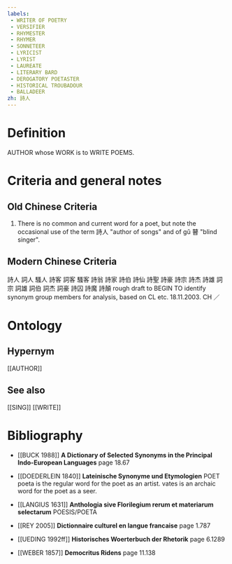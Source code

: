 ```yaml
---
labels: 
 - WRITER OF POETRY
 - VERSIFIER
 - RHYMESTER
 - RHYMER
 - SONNETEER
 - LYRICIST
 - LYRIST
 - LAUREATE
 - LITERARY BARD
 - DEROGATORY POETASTER
 - HISTORICAL TROUBADOUR
 - BALLADEER
zh: 詩人
---
```


# Definition
AUTHOR whose WORK is to WRITE POEMS.
# Criteria and general notes
## Old Chinese Criteria
1. There is no common and current word for a poet, but note the occasional use of the term 詩人 "author of songs" and of gǔ 瞽 "blind singer".
## Modern Chinese Criteria
詩人
詞人
騷人
詩客
詞客
騷客
詩翁
詩家
詩伯
詩仙
詩聖
詩豪
詩宗
詩杰
詩雄
詞宗
詞雄
詞伯
詞杰
詞豪
詩囚
詩魔
詩顛
rough draft to BEGIN TO identify synonym group members for analysis, based on CL etc. 18.11.2003. CH ／
# Ontology

## Hypernym
[[AUTHOR]]
## See also
[[SING]]
[[WRITE]]
# Bibliography
- [[BUCK 1988]]
**A Dictionary of Selected Synonyms in the Principal Indo-European Languages** page 18.67

- [[DOEDERLEIN 1840]]
**Lateinische Synonyme und Etymologien** 
POET
poeta is the regular word for the poet as an artist.
vates is an archaic word for the poet as a seer.
- [[LANGIUS 1631]]
**Anthologia sive Florilegium rerum et materiarum selectarum** 
POESIS/POETA
- [[REY 2005]]
**Dictionnaire culturel en langue francaise** page 1.787

- [[UEDING 1992ff]]
**Historisches Woerterbuch der Rhetorik** page 6.1289

- [[WEBER 1857]]
**Democritus Ridens** page 11.138
